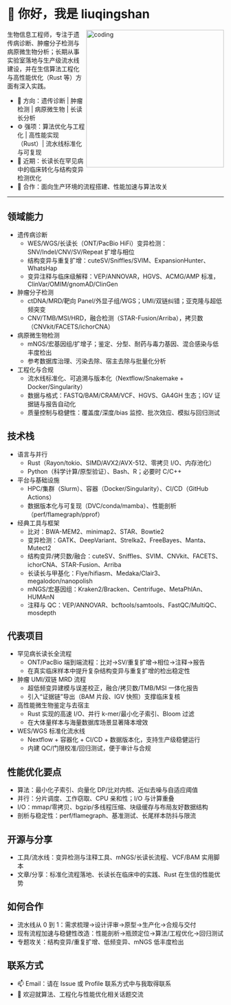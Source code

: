 # 👋 你好，我是 liuqingshan

<img align="right" alt="coding" src="/assets/coding.gif" width="320px" />

生物信息工程师，专注于遗传病诊断、肿瘤分子检测与病原微生物分析；长期从事实验室落地与生产级流水线建设，并在生信算法工程化与高性能优化（Rust 等）方面有深入实践。

- 🔬 方向：遗传诊断 | 肿瘤检测 | 病原微生物 | 长读长分析
- ⚙️ 强项：算法优化与工程化 | 高性能实现（Rust）| 流水线标准化与可复现
- 🌱 近期：长读长在罕见病中的临床转化与结构变异检测优化
- 🤝 合作：面向生产环境的流程搭建、性能加速与算法攻关

---

## 领域能力

- 遗传病诊断
  - WES/WGS/长读长（ONT/PacBio HiFi）变异检测：SNV/Indel/CNV/SV/Repeat 扩增与相位
  - 结构变异与重复扩增：cuteSV/Sniffles/SVIM、ExpansionHunter、WhatsHap
  - 变异注释与临床级解释：VEP/ANNOVAR，HGVS、ACMG/AMP 标准，ClinVar/OMIM/gnomAD/ClinGen
- 肿瘤分子检测
  - ctDNA/MRD/靶向 Panel/外显子组/WGS；UMI/双链纠错；亚克隆与超低频突变
  - CNV/TMB/MSI/HRD，融合检测（STAR-Fusion/Arriba），拷贝数（CNVkit/FACETS/ichorCNA）
- 病原微生物检测
  - mNGS/宏基因组/扩增子；鉴定、分型、耐药与毒力基因、混合感染与低丰度检出
  - 参考数据库治理、污染去除、宿主去除与批量化分析
- 工程化与合规
  - 流水线标准化、可追溯与版本化（Nextflow/Snakemake + Docker/Singularity）
  - 数据与格式：FASTQ/BAM/CRAM/VCF、HGVS、GA4GH 生态；IGV 证据链与报告自动化
  - 质量控制与稳健性：覆盖度/深度/bias 监控、批次效应、模拟与回归测试

## 技术栈

- 语言与并行
  - Rust（Rayon/tokio、SIMD/AVX2/AVX-512、零拷贝 I/O、内存池化）
  - Python（科学计算/原型验证）、Bash、R；必要时 C/C++
- 平台与基础设施
  - HPC/集群（Slurm）、容器（Docker/Singularity）、CI/CD（GitHub Actions）
  - 数据版本化与可复现（DVC/conda/mamba）、性能剖析（perf/flamegraph/pprof）
- 经典工具与框架
  - 比对：BWA-MEM2、minimap2、STAR、Bowtie2
  - 变异检测：GATK、DeepVariant、Strelka2、FreeBayes、Manta、Mutect2
  - 结构变异/拷贝数/融合：cuteSV、Sniffles、SVIM、CNVkit、FACETS、ichorCNA、STAR-Fusion、Arriba
  - 长读长与甲基化：Flye/hifiasm、Medaka/Clair3、megalodon/nanopolish
  - mNGS/宏基因组：Kraken2/Bracken、Centrifuge、MetaPhlAn、HUMAnN
  - 注释与 QC：VEP/ANNOVAR、bcftools/samtools、FastQC/MultiQC、mosdepth

## 代表项目

- 罕见病长读长全流程
  - ONT/PacBio 端到端流程：比对→SV/重复扩增→相位→注释→报告
  - 在真实临床样本中提升复杂结构变异与重复扩增的检出稳定性
- 肿瘤 UMI/双链 MRD 流程
  - 超低频变异建模与误差校正，融合/拷贝数/TMB/MSI 一体化报告
  - 引入“证据链”导出（BAM 片段、IGV 快照）支撑临床复核
- 高性能微生物鉴定与去宿主
  - Rust 实现的高速 I/O、并行 k-mer/最小化子索引、Bloom 过滤
  - 在大体量样本与海量数据库场景显著降本增效
- WES/WGS 标准化流水线
  - Nextflow + 容器化 + CI/CD + 数据版本化，支持生产级稳健运行
  - 内建 QC/门限校准/回归测试，便于审计与合规

## 性能优化要点

- 算法：最小化子索引、向量化 DP/比对内核、近似去噪与自适应阈值
- 并行：分片调度、工作窃取、CPU 亲和性；I/O 与计算重叠
- I/O：mmap/零拷贝、bgzip/多线程压缩、块级缓存与布局友好数据结构
- 剖析与稳定性：perf/flamegraph、基准测试、长尾样本防抖与限流

## 开源与分享

- 工具/流水线：变异检测与注释工具、mNGS/长读长流程、VCF/BAM 实用脚本
- 文章/分享：标准化流程落地、长读长在临床中的实践、Rust 在生信的性能优势

## 如何合作

- 流水线从 0 到 1：需求梳理→设计评审→原型→生产化→合规与交付
- 现有流程加速与稳健性改造：性能剖析→瓶颈定位→算法/工程优化→回归测试
- 专题攻关：结构变异/重复扩增、低频变异、mNGS 低丰度检出

## 联系方式

- 📫 Email：请在 Issue 或 Profile 联系方式中与我取得联系
- 💬 欢迎就算法、工程化与性能优化相关话题交流
